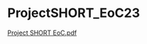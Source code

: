 # ProjectSHORT_EoC23
[Project SHORT EoC.pdf](https://github.com/sfreis/ProjectSHORT_EoC23/files/12230517/Project.SHORT.EoC.pdf)
